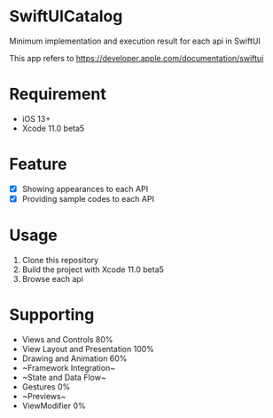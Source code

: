 # SwiftUICatalog
Minimum implementation and execution result for each api in SwiftUI

This app refers to https://developer.apple.com/documentation/swiftui

# Requirement
- iOS 13+
- Xcode 11.0 beta5

# Feature
- [x] Showing appearances to each API
- [x] Providing sample codes to each API

# Usage
1. Clone this repository
2. Build the project with Xcode 11.0 beta5
3. Browse each api

# Supporting

- Views and Controls 80%  
- View Layout and Presentation 100% 
- Drawing and Animation  60%  
- ~Framework Integration~
- ~State and Data Flow~
- Gestures 0% 
- ~Previews~
- ViewModifier 0%


